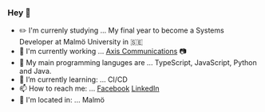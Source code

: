### Hey 👋

- :pencil2: I'm currenly studying ...  My final year to become a Systems Developer at Malmö University in :sweden:
- :tada: I'm currently working ... [Axis Communications](https://www.axis.com/) :camera:
- :hammer: My main programming languges are ... TypeScript, JavaScript, Python and Java. 
- 🌱 I’m currently learning: ... CI/CD
- 📫 How to reach me: ...  [Facebook](https://www.facebook.com/fridajacobsson12) [LinkedIn](https://www.linkedin.com/in/frida-jacobsson-76431b157/)
- :city_sunset: I'm located in: ... Malmö
